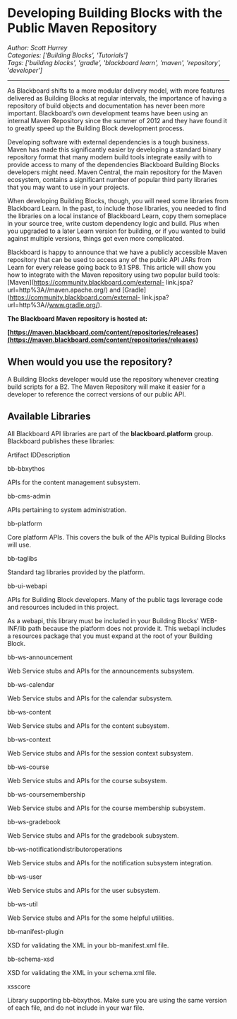 # Developing Building Blocks with the Public Maven Repository
*Author: Scott Hurrey*  
*Categories: ['Building Blocks', 'Tutorials']*  
*Tags: ['building blocks', 'gradle', 'blackboard learn', 'maven', 'repository', 'developer']*  
<hr />
As Blackboard shifts to a more modular delivery model, with more features
delivered as Building Blocks at regular intervals, the importance of having a
repository of build objects and documentation has never been more important.
Blackboard’s own development teams have been using an internal Maven
Repository since the summer of 2012 and they have found it to greatly speed up
the Building Block development process.

Developing software with external dependencies is a tough business. Maven has
made this significantly easier by developing a standard binary repository
format that many modern build tools integrate easily with to provide access to
many of the dependencies Blackboard Building Blocks developers might need.
Maven Central, the main repository for the Maven ecosystem, contains a
significant number of popular third party libraries that you may want to use
in your projects.

When developing Building Blocks, though, you will need some libraries from
Blackboard Learn. In the past, to include those libraries, you needed to find
the libraries on a local instance of Blackboard Learn, copy them someplace in
your source tree, write custom dependency logic and build. Plus when you
upgraded to a later Learn version for building, or if you wanted to build
against multiple versions, things got even more complicated.

Blackboard is happy to announce that we have a publicly accessible Maven
repository that can be used to access any of the public API JARs from Learn
for every release going back to 9.1 SP8. This article will show you how to
integrate with the Maven repository using two popular build tools:
[Maven](https://community.blackboard.com/external-
link.jspa?url=http%3A//maven.apache.org/) and
[Gradle](https://community.blackboard.com/external-
link.jspa?url=http%3A//www.gradle.org/).

**The Blackboard Maven repository is hosted at:**

**[https://maven.blackboard.com/content/repositories/releases](https://maven.blackboard.com/content/repositories/releases)**

## When would you use the repository?

A Building Blocks developer would use the repository whenever creating build
scripts for a B2. The Maven Repository will make it easier for a developer to
reference the correct versions of our public API.

## Available Libraries

All Blackboard API libraries are part of the **blackboard.platform** group.
Blackboard publishes these libraries:

Artifact IDDescription

bb-bbxythos

APIs for the content management subsystem.

bb-cms-admin

APIs pertaining to system administration.

bb-platform

Core platform APIs. This covers the bulk of the APIs typical Building Blocks
will use.

bb-taglibs

Standard tag libraries provided by the platform.

bb-ui-webapi

APIs for Building Block developers. Many of the public tags leverage code and
resources included in this project.

As a webapi, this library must be included in your Building Blocks' WEB-
INF/lib path because the platform does not provide it. This webapi includes a
resources package that you must expand at the root of your Building Block.

bb-ws-announcement

Web Service stubs and APIs for the announcements subsystem.

bb-ws-calendar

Web Service stubs and APIs for the calendar subsystem.

bb-ws-content

Web Service stubs and APIs for the content subsystem.

bb-ws-context

Web Service stubs and APIs for the session context subsystem.

bb-ws-course

Web Service stubs and APIs for the course subsystem.

bb-ws-coursemembership

Web Service stubs and APIs for the course membership subsystem.

bb-ws-gradebook

Web Service stubs and APIs for the gradebook subsystem.

bb-ws-notificationdistributoroperations

Web Service stubs and APIs for the notification subsystem integration.

bb-ws-user

Web Service stubs and APIs for the user subsystem.

bb-ws-util

Web Service stubs and APIs for the some helpful utilities.

bb-manifest-plugin

XSD for validating the XML in your bb-manifest.xml file.

bb-schema-xsd

XSD for validating the XML in your schema.xml file.

xsscore

Library supporting bb-bbxythos. Make sure you are using the same version of
each file, and do not include in your war file.

